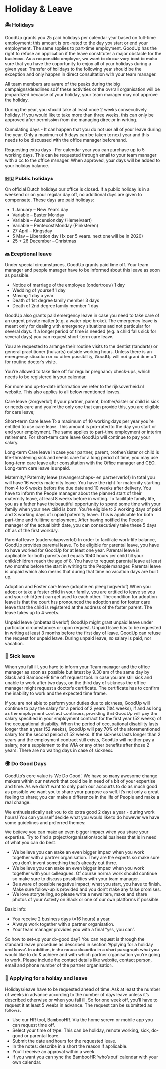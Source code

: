 <h1 style="margin-top: 1em;">Holiday & Leave</h1>

### 🏝️ Holidays
GoodUp grants you 25 paid holidays per calendar year based on full-time employment; this
amount is pro-rated to the day you start or end your employment. The same applies to part-time employment. GoodUp has the right to refuse an application if the leave constitutes a major obstacle for the business. As a responsible employer, we want to do our very best to make sure that you have the opportunity to enjoy all of your holidays during a given year.
Transfer of holidays to the following year should be the exception and only happen in direct
consultation with your team manager.

All team members are aware of the peaks during the big campaigns/deadlines so if these
activities or the overall organisation will be jeopardized because of your holiday, your team
manager may not approve the holiday.

During the year, you should take at least once 2 weeks consecutively holiday. If you would
like to take more than three weeks, this can only be approved after permission from the
managing director in writing.

Cumulating days - It can happen that you do not use all of your leave during the year. Only a maximum of 5 days can be taken to next year and this needs to be discussed with the office manager beforehand.

Requesting extra days - Per calendar year you can purchase up to 5 working days. This can be requested through email to your team manager with a cc to the office manager. When approved, your days will be added to your holiday balance.

### 🇳🇱 Public holidays
On official Dutch holidays our office is closed. If a public holiday is in a weekend or on your
regular day off, no additional days are given to compensate. These days are paid holidays:
- 1 January – New Year’s day
- Variable – Easter Monday
- Variable – Ascension day (Hemelvaart)
- Variable – Pentecost Monday (Pinksteren)
- 27 April – Kingsday
- 5 May – Liberation day (1x per 5 years, next one will be in 2020)
- 25 + 26 December – Christmas

### 🔙 Eceptional leave
Under special circumstances, GoodUp grants paid time off. Your team manager and people
manager have to be informed about this leave as soon as possible.
-	Notice of marriage of the employee (ondertrouw) 1 day
-	Wedding of yourself 1 day
-	Moving 1 day a year
-	Death of 1st degree family member 3 days
-	Death of 2nd degree family member 1 day

GoodUp also grants paid emergency leave in case you need to take care of an urgent private
matter (e.g. a water pipe broke). The emergency leave is meant only for dealing with
emergency situations and not particular for several days. If a longer period of time is needed
(e.g. a child falls sick for several days) you can request short-term care leave.

You are requested to arrange their routine visits to the dentist (tandarts) or general
practitioner (huisarts) outside working hours. Unless there is an emergency situation or no
other possibility, GoodUp will not grant time off for routine doctor’s visits.

You’re allowed to take time off for regular pregnancy check-ups, which needs to be
registered in your calendar.

For more and up-to-date information we refer to the rijksoverheid.nl website. This also
applies to all below mentioned leaves.

Care leave (zorgverlof)
If your partner, parent, brother/sister or child is sick or needs care and you’re the only one
that can provide this, you are eligible for care leave;

Short-term Care leave
To a maximum of 10 working days per year you’re entitled to use care leave. This amount is
pro-rated to the day you start or end your employment. The same applies to part-time
employment or interim retirement. For short-term care leave GoodUp will continue to pay
your salary.

Long-term Care leave
In case your partner, parent, brother/sister or child is life-threatening sick and needs care for a long period of time, you may use long-term care leave after consultation with the Office manager and CEO. Long-term care leave is unpaid.

Maternity/ Paternity leave (zwangerschaps- en partnerverlof)
In total you will have 16 weeks maternity leave. You have the right for maternity starting from 4 to 6 weeks before the due date and 10 weeks after delivery. You have to inform the People manager about the planned start of their maternity leave, at least 8 weeks before in writing. To facilitate family life, you as a father have the beautiful opportunity to spend some time with your family when your new child is born. You’re eligible to 2 working days of paid and 3 working days of unpaid paternity leave. This is applicable for both part-time and fulltime employment. After having notified the People manager of the actual birth date, you can consecutively take these 5 days off as of the first workday.

Parental leave (ouderschapsverlof)
In order to facilitate work-life balance, GoodUp provides parental leave. To be eligible for
parental leave, you have to have worked for GoodUp for at least one year. Parental leave is
applicable for both parents and equals 1040 hours per child till your child/children reach the
age of 8. You have to request parental leave at least two months before the start in writing to the People manager. Parental leave is unpaid which also means that during that time no vacation days are built up.

Adoption and Foster care leave (adoptie en pleegzorgverlof)
When you adopt or take a foster child in your family, you are entitled to leave so you and
your child(ren) can get used to each other. The condition for adoption leave is that the court
has pronounced the adoption and for foster care leave that the child is registered at the
address of the foster parent. The leave takes up to 4 weeks.

Unpaid leave (onbetaald verlof)
GoodUp might grant unpaid leave under particular circumstances or upon request. Unpaid leave has to be requested in writing at least 3 months before the first day of leave. GoodUp can refuse the request for unpaid leave. During unpaid leave, no salary is paid, nor vacation.

### 🤒 Sick leave
When you fall ill, you have to inform your Team manager and the office manager as soon as
possible but latest by 9.30 am of the same day by Slack and BambooHR
time off request tool. In case you are still sick and unable to work after two days, on the third day of sickness the office manager might request a doctor’s certificate. The certificate has to confirm the inability to work and the expected time frame.

If you are not able to perform your duties due to sickness, GoodUp will continue to pay the
salary for a period of 2 years (104 weeks), if and as long as the employment contract
continues, providing that GoodUp will pay the salary specified in your employment contract
for the first year (52 weeks) of the occupational disability. When the period of occupational
disability lasts longer than a year (52 weeks), GoodUp will pay 70% of the aforementioned
salary for the second period of 52 weeks. If the sickness lasts longer than 2 years and the
employment contract still exists, GoodUp will neither pay a salary, nor a supplement to the
WIA or any other benefits after those 2 years. There are no waiting days in case of sickness.


### 🌍 Do Good Days
GoodUp’s core value is ‘We Do Good’.
We have so many awesome change makers within our network that could be in need of a bit of your expertise and time. As we don’t want to only push our accounts to do as much good as possible we want you to share your purpose as well. It’s not only a great feeling to share; you can make a difference in the life of People and make a real change.

We enthusiastically ask you to do extra good 2 days a year - during work hours! You can
yourself decide what you would like to do however we have some guidelines and preferred
themes:

We believe you can make an even bigger impact when you share your expertise. Try to find
a project/organisation/social business that is in need of what you can do best.
-	We believe you can make an even bigger impact when you work together with a partner organisation. They are the experts so make sure you don’t invent something that’s already out there.
-	We believe you can make an even bigger impact when you work together with your colleagues. Of course normal work should continue so make sure to discuss
possibilities with your team manager.
-	Be aware of possible negative impact; what you start, you have to finish. Make sure
follow-up is provided and you don’t make any false promises. 
-	We love storytelling, so please write a news item, make and share photos of your
Activity on Slack or one of our own platforms if possible. 

Basic info:
- You receive 2 business days (=16 hours) a year.
- Always work together with a partner organisation.
- Your team manager provides you with a final “yes, you can”.

So how to set-up your do-good day?
You can request is through the standard leave procedure as described in section ‘Applying
for a holiday and leave’. In addition, in the notes: describe in a short paragraph what you
would like to do & achieve and with which partner organisation you’re going to work. Please
include the contact details like website, contact person, email and phone number of the
partner organisation.

### 📝 Applying for a holday and leave
Holidays/leave have to be requested ahead of time. Ask at least the number of weeks in
advance according to the number of days leave unless it’s described otherwise or when you
fall ill. So for one week off, you’ll have to request it at least 5 weeks in advance. The request
can be submitted as follows:
-	Use our HR tool, BambooHR. Via the home screen or mobile app you can request
time off.
-	Select your time of type. This can be holiday, remote working, sick, do-good or
parental leave.
-	Submit the date and hours for the requested leave.
-	In the notes: describe in a short the reason if applicable.
-	You’ll receive an approval within a week.
-	If you want you can sync the BambooHR ‘who’s out’ calendar with your own calendar.
